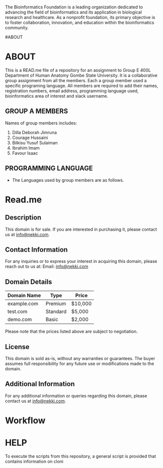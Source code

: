 The Bioinformatics Foundation is a leading organization dedicated to advancing the field of bioinformatics and its application in biological research and healthcare. As a nonprofit foundation, its primary objective is to foster collaboration, innovation, and education within the bioinformatics community.

#ABOUT
# ABOUT

This is a READ.me file of a repository for an assignment to Group E 400L Department of Human Anatomy Gombe State University. It is a collaborative group assignment from all the members. Each a group member used a specific programing language. All members are required to add their names, registration numbers, email address, programming language used, bioinformatics area of interest and slack username. 
## GROUP A MEMBERS 
Names of group members includes:
1. Dilla Deborah Jimruna
2. Courage Hussaini 
3. Bilkisu Yusuf Sulaiman
4. Ibrahim Imam 
5. Favour Isaac
## PROGRAMMING LANGUAGE
* The Languages used by group members are as follows.
# Read.me

## Description
This domain is for sale. If you are interested in purchasing it, please contact us at info@nekki.com.

## Contact Information
For any inquiries or to express your interest in acquiring this domain, please reach out to us at:
Email: info@nekki.com

## Domain Details
| Domain Name | Type        | Price       |
|-------------|-------------|-------------|
| example.com | Premium     | $10,000     |
| test.com    | Standard    | $5,000      |
| demo.com    | Basic       | $2,000      |

Please note that the prices listed above are subject to negotiation.

## License
This domain is sold as-is, without any warranties or guarantees. The buyer assumes full responsibility for any future use or modifications made to the domain.

## Additional Information
For any additional information or queries regarding this domain, please contact us at info@nekki.com.

# Workflow
# HELP
To execute the scripts from this repository, a general script is provided that contains information on cloni
